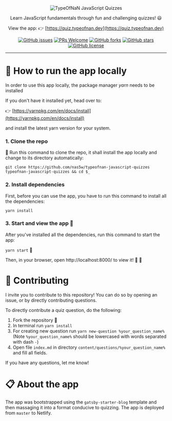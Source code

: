 <div align="center">
<img src="https://raw.githubusercontent.com/nas5w/typeofnan-javascript-quizzes/master/typeOfNaN-logo.jpg" alt="TypeOfNaN JavaScript Quizzes" />

Learn JavaScript fundamentals through fun and challenging quizzes! :smiley:

View the app: :point_right: [https://quiz.typeofnan.dev](https://quiz.typeofnan.dev)

[![GitHub issues](https://img.shields.io/github/issues/nas5w/typeofnan-javascript-quizzes)](https://github.com/nas5w/typeofnan-javascript-quizzes/issues) [![PRs Welcome](https://img.shields.io/badge/PRs-welcome-brightgreen.svg?style=flat-square)](http://makeapullrequest.com) [![GitHub forks](https://img.shields.io/github/forks/nas5w/typeofnan-javascript-quizzes)](https://github.com/nas5w/typeofnan-javascript-quizzes/network) [![GitHub stars](https://img.shields.io/github/stars/nas5w/typeofnan-javascript-quizzes)](https://github.com/nas5w/typeofnan-javascript-quizzes/stargazers) [![GitHub license](https://img.shields.io/github/license/nas5w/typeofnan-javascript-quizzes)](https://github.com/nas5w/typeofnan-javascript-quizzes/blob/master/LICENSE)

</div>

<hr />

# :rocket: How to run the app locally

In order to use this app locally, the package manager _yarn_ needs to be installed

If you don't have it installed yet, head over to:

:point_right: [https://yarnpkg.com/en/docs/install](https://yarnpkg.com/en/docs/install)

and install the latest yarn version for your system.

### 1. Clone the repo

:horse_racing: Run this command to clone the repo, it shall install the app locally and change to its directory automatically:

`git clone https://github.com/nas5w/typeofnan-javascript-quizzes typeofnan-javascript-quizzes && cd $_`

### 2. Install dependencies

First, before you can use the app, you have to run this command to install all the dependencies:

`yarn install`

### 3. Start and view the app :eyes:

After you've installed all the dependencies, run this command to start the app:

`yarn start` :horse_racing:

Then, in your browser, open http://localhost:8000/ to view it! :tada: :tada:

# :construction: Contributing

I invite you to contribute to this repository! You can do so by opening an issue, or by directly contributing questions.

To directly contribute a quiz question, do the following:

1. Fork the repository :fork_and_knife:
2. In terminal run `yarn install`
3. For creating new question run `yarn new-question %your_question_name%`
(Note `%your_question_name%` should be lowercased with words separated with dash `-`)
4. Open file `index.md` in directory `content/questions/%your_question_name%` and fill all fields.

If you have any questions, let me know!  

# :clipboard: About the app

The app was bootstrapped using the `gatsby-starter-blog` template and then massaging it into a format conducive to quizzing. The app is deployed from `master` to Netlify.
